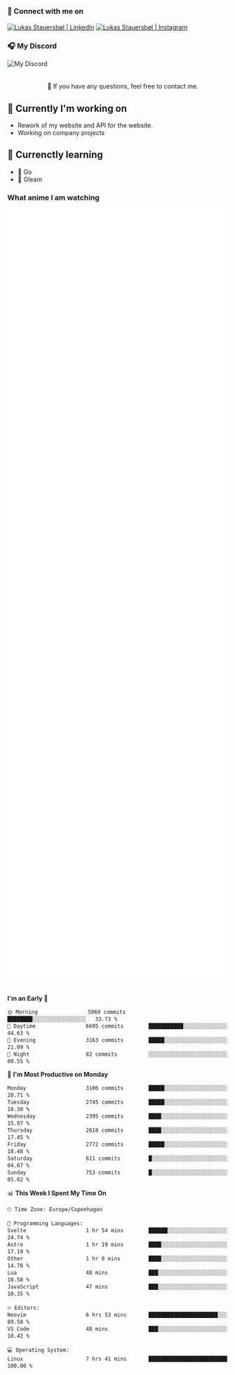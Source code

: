 ### 🔗 Connect with me on
<a href="https://www.instagram.com/lukas_stauersbol" target="_blank"><img align="center" src="https://raw.githubusercontent.com/stauersbol/stauersbol/main/images/instagram.svg" alt="Lukas Stauersbøl | LinkedIn" width="30px"/></a>
<a href="https://www.linkedin.com/in/lukas-stauersbol/" target="_blank"><img align="center" src="https://raw.githubusercontent.com/stauersbol/stauersbol/main/images/linkedin.svg" alt="Lukas Stauersbøl | Instagram" width="30px"/></a>

<p align="center">
 <h3>🎧 My Discord</h3>
 <img align="left" height="55px" src="https://discord.c99.nl/widget/theme-2/147806323323568128.png" alt="My Discord" />
</p>

<br/>
<br/>
<br/>
💬 If you have any questions, feel free to contact me.

## 🔭 Currently I'm working on
- Rework of my website and API for the website.
- Working on company projects
 
## 🌱 Currenctly learning
- 💙 Go
- 💜 Gleam

### What anime I am watching
<a href="https://anilist.co/user/slashiy/" align="center"><img align="center" width="500px" src="metrics.plugin.personal.anilist.svg" /></a>

<br/>

<!--START_SECTION:waka-->
**I'm an Early 🐤** 

```text
🌞 Morning                5060 commits        ████████░░░░░░░░░░░░░░░░░   33.73 % 
🌆 Daytime                6695 commits        ███████████░░░░░░░░░░░░░░   44.63 % 
🌃 Evening                3163 commits        █████░░░░░░░░░░░░░░░░░░░░   21.09 % 
🌙 Night                  82 commits          ░░░░░░░░░░░░░░░░░░░░░░░░░   00.55 % 
```
📅 **I'm Most Productive on Monday** 

```text
Monday                   3106 commits        █████░░░░░░░░░░░░░░░░░░░░   20.71 % 
Tuesday                  2745 commits        █████░░░░░░░░░░░░░░░░░░░░   18.30 % 
Wednesday                2395 commits        ████░░░░░░░░░░░░░░░░░░░░░   15.97 % 
Thursday                 2618 commits        ████░░░░░░░░░░░░░░░░░░░░░   17.45 % 
Friday                   2772 commits        █████░░░░░░░░░░░░░░░░░░░░   18.48 % 
Saturday                 611 commits         █░░░░░░░░░░░░░░░░░░░░░░░░   04.07 % 
Sunday                   753 commits         █░░░░░░░░░░░░░░░░░░░░░░░░   05.02 % 
```


📊 **This Week I Spent My Time On** 

```text
🕑︎ Time Zone: Europe/Copenhagen

💬 Programming Languages: 
Svelte                   1 hr 54 mins        ██████░░░░░░░░░░░░░░░░░░░   24.74 % 
Astro                    1 hr 19 mins        ████░░░░░░░░░░░░░░░░░░░░░   17.19 % 
Other                    1 hr 8 mins         ████░░░░░░░░░░░░░░░░░░░░░   14.78 % 
Lua                      48 mins             ███░░░░░░░░░░░░░░░░░░░░░░   10.58 % 
JavaScript               47 mins             ███░░░░░░░░░░░░░░░░░░░░░░   10.35 % 

🔥 Editors: 
Neovim                   6 hrs 53 mins       ██████████████████████░░░   89.58 % 
VS Code                  48 mins             ███░░░░░░░░░░░░░░░░░░░░░░   10.42 % 

💻 Operating System: 
Linux                    7 hrs 41 mins       █████████████████████████   100.00 % 
```


<!--END_SECTION:waka-->
